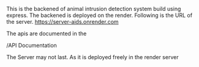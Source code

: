 This is the backened of animal intrusion detection system build using express.
The backened is deployed on the render. Following is the URL of the server.
https://server-aids.onrender.com

The apis are documented in the 

/API Documentation


The Server may not last. As it is deployed freely in the render server
